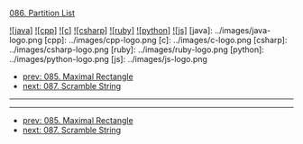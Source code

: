 [086. Partition List](https://leetcode.com/problems/partition-list/)

[![java]](../java/086-partition-list.md)
[![cpp]](../cpp/086-partition-list.md)
[![c]](../c/086-partition-list.md)
[![csharp]](../csharp/086-partition-list.md)
[![ruby]](../ruby/086-partition-list.md)
[![python]](../python/086-partition-list.md)
[![js]](../js/086-partition-list.md)
[java]: ../images/java-logo.png
[cpp]: ../images/cpp-logo.png
[c]: ../images/c-logo.png
[csharp]: ../images/csharp-logo.png
[ruby]: ../images/ruby-logo.png
[python]: ../images/python-logo.png
[js]: ../images/js-logo.png

- [prev: 085. Maximal Rectangle](085-maximal-rectangle.md)
- [next: 087. Scramble String](087-scramble-string.md)

---



---

- [prev: 085. Maximal Rectangle](085-maximal-rectangle.md)
- [next: 087. Scramble String](087-scramble-string.md)
